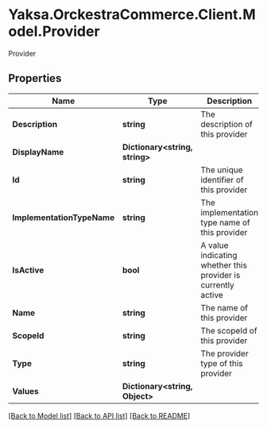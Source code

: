 # Yaksa.OrckestraCommerce.Client.Model.Provider
Provider

## Properties

Name | Type | Description | Notes
------------ | ------------- | ------------- | -------------
**Description** | **string** | The description of this provider | [optional] 
**DisplayName** | **Dictionary&lt;string, string&gt;** |  | [optional] 
**Id** | **string** | The unique identifier of this provider | [optional] 
**ImplementationTypeName** | **string** | The implementation type name of this provider | [optional] 
**IsActive** | **bool** | A value indicating whether this provider is currently active | [optional] 
**Name** | **string** | The name of this provider | [optional] 
**ScopeId** | **string** | The scopeId of this provider | [optional] 
**Type** | **string** | The provider type of this provider | [optional] 
**Values** | **Dictionary&lt;string, Object&gt;** |  | [optional] 

[[Back to Model list]](../README.md#documentation-for-models) [[Back to API list]](../README.md#documentation-for-api-endpoints) [[Back to README]](../README.md)

